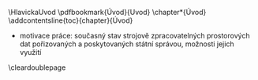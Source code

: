 \HlavickaUvod
\pdfbookmark{Úvod}{Uvod}
\chapter*{Úvod}
\addcontentsline{toc}{chapter}{Úvod}

* motivace práce: současný stav strojově zpracovatelných prostorových dat pořizovaných a poskytovaných státní správou, možnosti jejich využití

\cleardoublepage